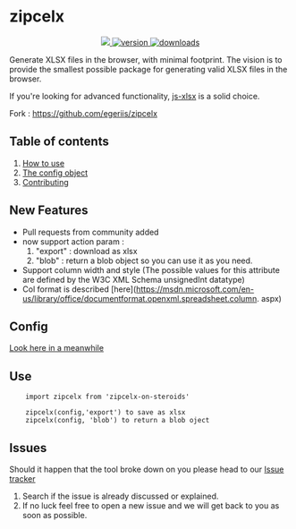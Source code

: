 zipcelx
=======

<p align="center">
  <a href="https://raw.githubusercontent.com/davidramos-om/zipcelx-on-steroids/master/LICENSE">
    <img src="https://img.shields.io/badge/License-MIT-yellow.svg" />
  </a>
  <a href="https://www.npmjs.com/package/zipcelx-on-steroids">
    <img src="https://img.shields.io/npm/v/zipcelx-on-steroids.svg" alt="version" />
  </a>
  <a href="https://www.npmjs.com/package/zipcelx-on-steroids">
    <img src="https://img.shields.io/npm/dt/zipcelx-on-steroids.svg" alt="downloads" />
  </a>
</p>

Generate XLSX files in the browser, with minimal footprint. The vision is to provide the smallest possible package for generating valid XLSX files in the browser.

If you're looking for advanced functionality, [js-xlsx](https://github.com/SheetJS/js-xlsx) is a solid choice.

Fork : https://github.com/egeriis/zipcelx

## Table of contents
1. [How to use](https://github.com/dixieio/zipcelx/wiki/How-to-use)
2. [The config object](https://github.com/dixieio/zipcelx/wiki/The-config-object)
3. [Contributing](https://github.com/dixieio/zipcelx/wiki/Contributing)

## New Features
* Pull requests from community added 
* now support action param  : 
    1. "export" : download as xlsx   
    2. "blob" : return a blob object so you can use it as you need.
* Support column width and style (The possible values for this attribute are defined by the W3C XML Schema unsignedInt datatype)
* Col format is described [here](https://msdn.microsoft.com/en-us/library/office/documentformat.openxml.spreadsheet.column. aspx)

## Config
[Look here in a meanwhile](https://github.com/egeriis/zipcelx/wiki/The-config-object) 

## Use
    
        import zipcelx from 'zipcelx-on-steroids'

        zipcelx(config,'export') to save as xlsx
        zipcelx(config, 'blob') to return a blob oject


## Issues
Should it happen that the tool broke down on you please head to our [Issue tracker](https://github.com/DavidRamos015/zipcelx-on-steroids/issues)
1. Search if the issue is already discussed or explained.
2. If no luck feel free to open a new issue and we will get back to you as soon as possible.
